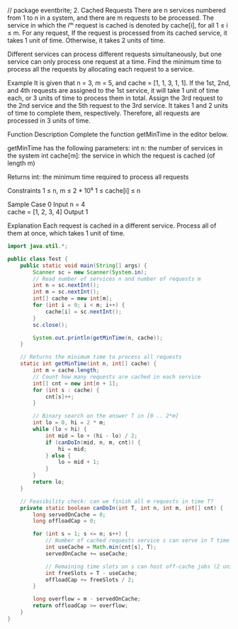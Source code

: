 // package eventbrite;
2. Cached Requests
There are n services numbered from 1 to n in a system, and there are m requests to be processed. The service in which the iᵗʰ request 
is cached is denoted by cache[i], for all 1 ≤ i ≤ m. For any request, If the request is processed from its cached service, it takes 
1 unit of time. Otherwise, it takes 2 units of time.

Different services can process different requests simultaneously, but one service can only process one request at a time. Find the 
minimum time to process all the requests by allocating each request to a service.

Example
It is given that n = 3, m = 5, and cache = [1, 1, 3, 1, 1].
If the 1st, 2nd, and 4th requests are assigned to the 1st service, it will take 1 unit of time each, or 3 units of time to process 
them in total.
Assign the 3rd request to the 2nd service and the 5th request to the 3rd service. It takes 1 and 2 units of time to complete them, 
respectively. Therefore, all requests are processed in 3 units of time.

Function Description
Complete the function getMinTime in the editor below.

getMinTime has the following parameters:
	int n: the number of services in the system
	int cache[m]: the service in which the request is cached (of length m)

Returns
int: the minimum time required to process all requests

Constraints
1 ≤ n, m ≤ 2 * 10⁵
1 ≤ cache[i] ≤ n

Sample Case 0
Input
n = 4  
cache = [1, 2, 3, 4]
Output
1

Explanation
Each request is cached in a different service. Process all of them at once, which takes 1 unit of time. 

```java
import java.util.*;

public class Test {
    public static void main(String[] args) {
        Scanner sc = new Scanner(System.in);
        // Read number of services n and number of requests m
        int n = sc.nextInt();
        int m = sc.nextInt();
        int[] cache = new int[m];
        for (int i = 0; i < m; i++) {
            cache[i] = sc.nextInt();
        }
        sc.close();

        System.out.println(getMinTime(n, cache));
    }

    // Returns the minimum time to process all requests
    static int getMinTime(int n, int[] cache) {
        int m = cache.length;
        // Count how many requests are cached in each service
        int[] cnt = new int[n + 1];
        for (int s : cache) {
            cnt[s]++;
        }

        // Binary search on the answer T in [0 .. 2*m]
        int lo = 0, hi = 2 * m;
        while (lo < hi) {
            int mid = lo + (hi - lo) / 2;
            if (canDoIn(mid, n, m, cnt)) {
                hi = mid;
            } else {
                lo = mid + 1;
            }
        }
        return lo;
    }

    // Feasibility check: can we finish all m requests in time T?
    private static boolean canDoIn(int T, int n, int m, int[] cnt) {
        long servedOnCache = 0;
        long offloadCap = 0;

        for (int s = 1; s <= n; s++) {
            // Number of cached requests service s can serve in T time
            int useCache = Math.min(cnt[s], T);
            servedOnCache += useCache;

            // Remaining time slots on s can host off‑cache jobs (2 units each)
            int freeSlots = T - useCache;
            offloadCap += freeSlots / 2;
        }

        long overflow = m - servedOnCache;
        return offloadCap >= overflow;
    }
}
```
